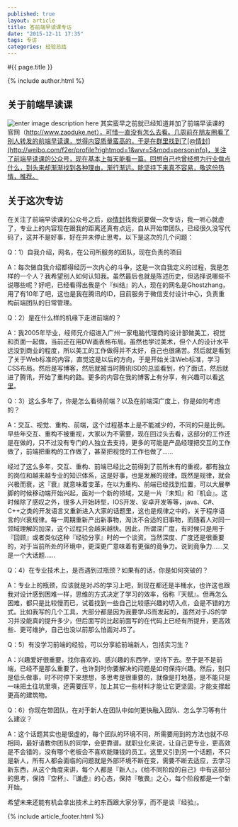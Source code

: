 ```yaml
---
published: true
layout: article
title: 答前端早读课专访
date: "2015-12-11 17:35"
tags: 专访
categories: 经验总结
---
```


#{{ page.title }}

{% include author.html %}

## 关于前端早读课

![enter image description here](http://www.zaoduke.net/static/images/getqrcode.jpg) 
其实蛮早之前就已经知道并加了前端早读课的官网（http://www.zaoduke.net），可惜一直没有怎么去看。几周前在朋友圈看了别人转发的前端早读课，觉得内容质量蛮高的，于是在群里找到了[@情封](http://weibo.com/f2er/profile?rightmod=1&wvr=5&mod=personinfo)，关注了前端早读课的公众号，现在基本上每天能看一篇。回想自己也曾经想为行业做点什么，到头来却渐渐找到各种理由，渐行渐远。能坚持下来真不容易，敬这份热情，推荐。

## 关于这次专访

在关注了前端早读课的公众号之后，[@情封](http://weibo.com/f2er/profile?rightmod=1&wvr=5&mod=personinfo)找我说要做一次专访，我一听心就虚了，专业上的内容现在跟我的距离还真有点远，自从开始带团队，已经很久没写代码了，这并不是好事，好在并未停止思考。以下是这次的几个问题：

Q：1）自我介绍，网名，在公司所服务的团队，现在负责的项目

A：每次做自我介绍都得经历一次内心的斗争，这是一次自我定义的过程，我是怎样的一个人？我希望别人如何认知我。虽然最后也就是陈述历史，但选择说哪些不说哪些呢？好吧，已经看得出我是个『纠结』的人，现在的网名是Ghostzhang，用了有10年了吧，这也是我在腾讯的ID，目前服务于微信支付设计中心，负责重构前端团队的日常管理。

Q：2）是在什么样的机缘下走进前端的？

A：我2005年毕业，经师兄介绍进入广州一家电脑代理商的设计部做美工，视觉和页面一起做，当前还在用DW画表格布局。虽然也学过美术，但个人的设计水平远没到商业的程度，所以美工的工作做得并不太好，自己也很痛苦。然后就是看到了关于Web标准的内容，直觉这是以后的方向，于是开始关注Web标准，学习CSS布局。然后是写博客，然后就被当时腾讯ISD的总监看到，约了面试，然后就进了腾讯，开始了重构的路。更多的内容在我的博客上有分享，有兴趣可以看[这里](http://blog.cssforest.org/categories/#个人经历)。

Q：3）这么多年了，你是怎么看待前端？以及在前端深广度上，你是如何考虑的？

A：交互、视觉、重构、前端，这个过程基本上是不能减少的，不同的只是比例。早些年交互、重构不被重视，大家以为不需要，现在回过头去看，这部分的工作还是在做的，只不过没有专门的人独立去支持，更多的可能是产品经理把交互的工作做了，前端把重构的工作做了，甚至把视觉的工作也做了……

经过了这么多年，交互、重构、前端已经比之前得到了前所未有的重视，都有独立的岗位和越来越专业的知识体系，这是好事，也是发展的规律。既然是规律，就会兴极而衰，这『衰』就意味着变革，在以为重构、前端已经找到位置，可以大展拳脚的时候移动端开始兴起，面对一个新的领域，又是一片『未知』和『机会』。这时候除了感叹之外，很多人开始转型，IOS开发、安卓开发等等，java、C#、C++之类的开发语言又重新进入大家的话题里，这也是规律之中的，关于程序语言的兴衰规律。每一周期重新产出新事物，淘汰不合适的旧事物，而随着人对同一领域理解的加深，这个过程只会越来越快。因此，所谓深广度，有时候只是用于『回顾』或者类似这种『经验分享』时的一个谈资。当然深度、广度还是很重要的，对于当前所处的环境中，更深更广意味着有更强的竟争力。说到竟争力……又是一个大话题……

Q：4）在专业技术上，是否遇到过瓶颈？如果有的话，你是如何突破的？

A：专业上的瓶颈，应该就是对JS的学习上吧，到现在都还是半桶水，也许这也跟我对设计感到困难一样，思维的方式决定了学习的效率，俗称『天赋』。但再怎么困难，都只是比较慢而已，试着找到一些自己比较感兴趣的切入点，会是不错的方式。比如我写的几个工具，大部分都是因为我要学JS而发起的，虽然对于JS的学习并没能真的提升多少，但后面写的比起前面写的在代码上已经有所提升，更高效些、更可维护，自己也没以前那么怕面对JS了。

Q：5）有没学习前端的经验，可以分享給前端新人，包括实习生？

A：兴趣爱好很重要，找你喜欢的、感兴趣的东西学，坚持下去。至于是不是前端，已经不是那么重要了。也许到时你要解决的问题是如何保持兴趣。然后，别只是低头做事，时不时停下来想想，多思考是很重要的，就像是打地基，是不能只是一味把土往坑里填，还需要压平，加上其它一些材料才能让它更坚固，才能支撑起更高的建筑物。

Q：6）你现在带团队，在对于新人在团队中如何更快融入团队、怎么学习等有什么建议？

A：这个话题其实也是很虚的，每个团队的环境不同，所需要用到的方法也就不尽相同，最好请教你团队的同学，会更靠谱。就职业化来说，让自己更专业，更高效是不会错的，没有哪个老板会不喜欢能赚钱的员工。这里又引到另一个话题，不只是新人，所有人都会面临的问题就是外部环境不断在变，需要不断去适应，去学习新东西，从这个角度来讲，每个人都是『新人』，《给不同阶段的自己》中有这部分的思考，保持『空杯』、『谦虚』的心态，保持『敬畏』之心，每个阶段都是一个新开始。

希望未来还能有机会拿出技术上的东西跟大家分享，而不是谈『经验』。

{% include article_footer.html %}

